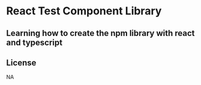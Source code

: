 # React Test Component Library

## Learning how to create the npm library with react and typescript

License
----
NA